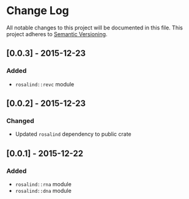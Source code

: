 # Change Log
All notable changes to this project will be documented in this file.
This project adheres to [Semantic Versioning](http://semver.org/).

## [0.0.3] - 2015-12-23
### Added
- `rosalind::revc` module

## [0.0.2] - 2015-12-23
### Changed
- Updated `rosalind` dependency to public crate

## [0.0.1] - 2015-12-22
### Added
- `rosalind::rna` module
- `rosalind::dna` module
